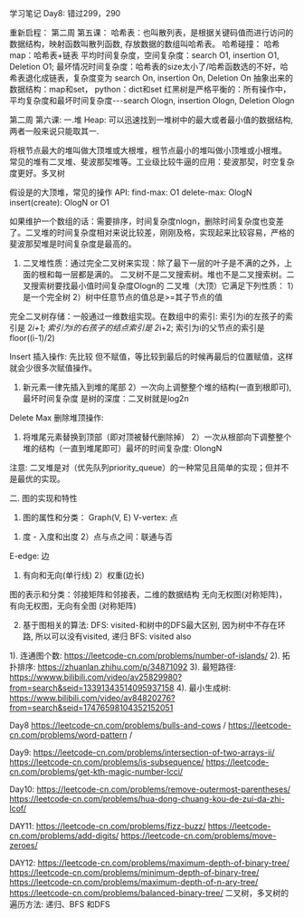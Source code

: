 学习笔记
Day8: 错过299，290

重新启程：
第二周 第五课：
哈希表：也叫散列表，是根据关键码值而进行访问的数据结构，映射函数叫散列函数, 存放数据的数组叫哈希表。
哈希碰撞：
哈希map：哈希表+链表
平均时间复杂度，空间复杂度：search O1, insertion O1, Deletion O1;
最坏情况时间复杂度：哈希表的size太小了/哈希函数选的不好，哈希表退化成链表，复杂度变为 search On, insertion On, Deletion On
抽象出来的数据结构：map和set， python：dict和set
红黑树是严格平衡的：所有操作中，平均复杂度和最坏时间复杂度---search Ologn, insertion Ologn, Deletion Ologn

第二周 第六课:
一.堆 Heap: 可以迅速找到一堆树中的最大或者最小值的数据结构, 两者一般来说只能取其一.

将根节点最大的堆叫做大顶堆或大根堆，根节点最小的堆叫做小顶堆或小根堆。
常见的堆有二叉堆、斐波那契堆等。工业级比较牛逼的应用：斐波那契，时空复杂度更好。多叉树

假设是的大顶堆，常见的操作 API:
find-max: O1
delete-max: OlogN
insert(create): OlogN or O1

如果维护一个数组的话：需要排序，时间复杂度nlogn，删除时间复杂度也变差了。二叉堆的时间复杂度相对来说比较差，刚刚及格，实现起来比较容易，严格的斐波那契堆是时间复杂度是最高的。

1. 二叉堆性质：通过完全二叉树来实现：除了最下一层的叶子是不满的之外，上面的根和每一层都是满的。
二叉树不是二叉搜索树。堆也不是二叉搜索树。二叉搜索树要找最小值时间复杂度Ologn的
二叉堆（大顶）它满足下列性质：
1）是一个完全树
2）树中任意节点的值总是>=其子节点的值

完全二叉树存储：一般通过一维数组实现。在数组中的索引: 索引为i的左孩子的索引是 2*i+1; 索引为i的右孩子的结点索引是 2*i+2; 索引为i的父节点的索引是 floor((i-1)/2)

Insert 插入操作: 先比较 但不赋值，等比较到最后的时候再最后的位置赋值，这样就会少很多次赋值操作。
1) 新元素一律先插入到堆的尾部
2）一次向上调整整个堆的结构(一直到根即可), 最坏时间复杂度 是树的深度：二叉树就是log2n

Delete Max 删除堆顶操作:
1) 将堆尾元素替换到顶部（即对顶被替代删除掉）
2）一次从根部向下调整整个堆的结构（一直到堆尾即可）最坏的时间复杂度: OlongN

注意: 二叉堆是对（优先队列priority_queue）的一种常见且简单的实现；但并不是最优的实现。


二. 图的实现和特性
1. 图的属性和分类：
Graph(V, E)
V-vertex: 点
1) 度 - 入度和出度
2）点与点之间：联通与否

E-edge: 边
1) 有向和无向(单行线)
2）权重(边长)

图的表示和分类：邻接矩阵和邻接表，二维的数据结构
无向无权图(对称矩阵)，有向无权图，无向有全图 (对称矩阵)

2. 基于图相关的算法:
DFS: visited-和树中的DFS最大区别, 因为树中不存在环路, 所以可以没有visited, 递归
BFS: visited also

1). 连通图个数: https://leetcode-cn.com/problems/number-of-islands/
2). 拓扑排序: https://zhuanlan.zhihu.com/p/34871092
3). 最短路径: https://wwww.bilibili.com/video/av25829980?from=search&seid=13391343514095937158
4). 最小生成树: https://www.bilibili.com/video/av84820276?from=search&seid=17476598104352152051

Day8
https://leetcode-cn.com/problems/bulls-and-cows /
https://leetcode-cn.com/problems/word-pattern /

Day9:
https://leetcode-cn.com/problems/intersection-of-two-arrays-ii/
https://leetcode-cn.com/problems/is-subsequence/
https://leetcode-cn.com/problems/get-kth-magic-number-lcci/

Day10:
https://leetcode-cn.com/problems/remove-outermost-parentheses/
https://leetcode-cn.com/problems/hua-dong-chuang-kou-de-zui-da-zhi-lcof/

DAY11:
https://leetcode-cn.com/problems/fizz-buzz/
https://leetcode-cn.com/problems/add-digits/
https://leetcode-cn.com/problems/move-zeroes/

DAY12:
https://leetcode-cn.com/problems/maximum-depth-of-binary-tree/
https://leetcode-cn.com/problems/minimum-depth-of-binary-tree/
https://leetcode-cn.com/problems/maximum-depth-of-n-ary-tree/
https://leetcode-cn.com/problems/balanced-binary-tree/
二叉树，多叉树的遍历方法: 递归、BFS 和DFS
